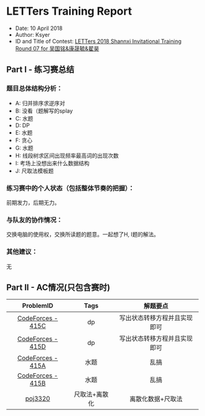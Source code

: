﻿# LETTers Training Report

- Date: 10 April 2018
- Author: Ksyer
- ID and Title of Contest: [LETTers 2018 Shannxi Invitational Training Round 07 for 吴国铭&康晟毓&翟昊](https://vjudge.net/contest/221535)

## Part I - 练习赛总结

### 题目总体结构分析：

- A: 归并排序求逆序对
- B: 没看（题解写的splay
- C: 水题
- D: DP
- E: 水题
- F: 贪心
- G: 水题
- H: 线段树求区间出现频率最高词的出现次数
- I: 考场上没想出来什么数据结构
- J: 尺取法模板题

### 练习赛中的个人状态（包括整体节奏的把握）：

前期发力，后期无力。

### 与队友的协作情况：

交换电脑的使用权，交换所读题的题意。一起想了H, I题的解法。

### 其他建议：

无

## Part II - AC情况(只包含赛时)

| ProblemID | Tags | 解题要点 | 
| :-: | :-: | :-: | 
| [CodeForces - 415C](http://codeforces.com/problemset/problem/415/C) | dp | 写出状态转移方程并且实现即可 | 
| [CodeForces - 415D](http://codeforces.com/problemset/problem/415/D) | dp | 写出状态转移方程并且实现即可 | 
| [CodeForces - 415A](http://codeforces.com/problemset/problem/415/A) | 水题 | 乱搞 |
| [CodeForces - 415B](http://codeforces.com/problemset/problem/415/B) | 水题 | 乱搞 |
| [poj3320](http://poj.org/problem?id=3320) | 尺取法+离散化 | 离散化数据+尺取法 |
